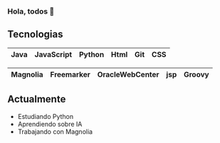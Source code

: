 ### Hola, todos 👋

## Tecnologias

| Java  | JavaScript | Python | Html  |  Git  |  CSS  |
| :---: | :--------: | :----: | :---: | :---: | :---: |

| Magnolia | Freemarker | OracleWebCenter | jsp  |  Groovy  |
| :---: | :--------: | :----: | :---: | :---: |

## Actualmente

- Estudiando Python
- Aprendiendo sobre IA
- Trabajando con Magnolia

<!--
**jcarlosab/jcarlosab** is a ✨ _special_ ✨ repository because its `README.md` (this file) appears on your GitHub profile.

Here are some ideas to get you started:

- 🔭 I’m currently working on ...
- 🌱 I’m currently learning ...
- 👯 I’m looking to collaborate on ...
- 🤔 I’m looking for help with ...
- 💬 Ask me about ...
- 📫 How to reach me: ...
- 😄 Pronouns: ...
- ⚡ Fun fact: ...
-->
